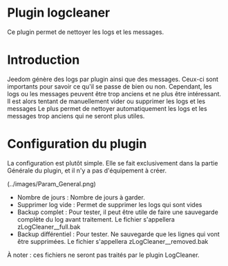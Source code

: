 # Plugin logcleaner

Ce plugin permet de nettoyer les logs et les messages.

# Introduction

Jeedom génère des logs par plugin ainsi que des messages.
Ceux-ci sont importants pour savoir ce qu'il se passe de bien ou non.
Cependant, les logs ou les messages peuvent être trop anciens et ne plus être intéressant.
Il est alors tentant de manuellement vider ou supprimer les logs et les messages
Le plus permet de nettoyer automatiquement les logs et les messages trop anciens qui ne seront plus utiles.

# Configuration du plugin

La configuration est plutôt simple.
Elle se fait exclusivement dans la partie Générale du plugin, et il n'y a pas d'équipement à créer.

(../images/Param_General.png)

* Nombre de jours : Nombre de jours à garder.
* Supprimer log vide : Permet de supprimer les logs qui sont vides
* Backup complet : Pour tester, il peut être utile de faire une sauvegarde complète du log avant traitement.
Le fichier s'appellera zLogCleaner_<NomDuPlugin>_full.bak
* Backup différentiel : Pour tester. Ne sauvegarde que les lignes qui vont être supprimées.
Le fichier s'appellera zLogCleaner_<NomDuPlugin>_removed.bak

À noter : ces fichiers ne seront pas traités par le plugin LogCleaner.

